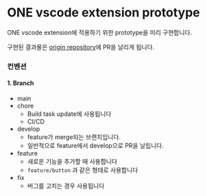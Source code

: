 # ONE vscode extension prototype

ONE vscode extension에 적용하기 위한 prototype을 미리 구현합니다.

구현된 결과물은 [origin repository](https://github.com/Samsung/ONE-vscode)에 PR을 날리게 됩니다.

### 컨벤션

#### 1. Branch

- main
- chore
  - Build task update에 사용됩니다
  - CI/CD
- develop
  - feature가 merge되는 브랜치입니다.
  - 일반적으로 feature에서 develop으로 PR을 날립니다.
- feature
  - 새로운 기능을 추가할 때 사용합니다
  - `feature/button` 과 같은 형태로 사용합니다
- fix
  - 버그를 고치는 경우 사용됩니다